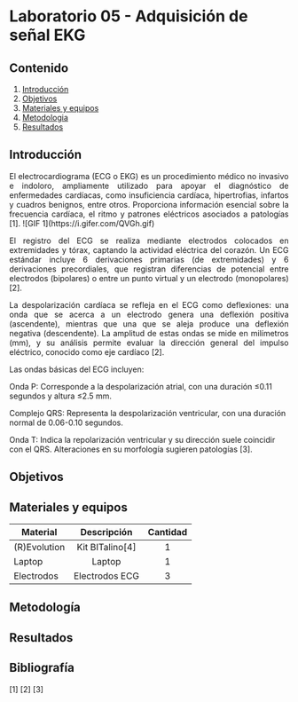 # Laboratorio 05 - Adquisición de señal EKG
## Contenido
1. [Introducción](#id1)
2. [Objetivos](#id2)
3. [Materiales y equipos](#id3)
4. [Metodologia](#id4)
5. [Resultados](#id5)

## Introducción <a name="id1"></a>
<p style="text-align: justify;">     
El electrocardiograma (ECG o EKG) es un procedimiento médico no invasivo e indoloro, ampliamente utilizado para apoyar el diagnóstico de enfermedades cardíacas, como insuficiencia cardíaca, hipertrofias, infartos y cuadros benignos, entre otros. Proporciona información esencial sobre la frecuencia cardíaca, el ritmo y patrones eléctricos asociados a patologías [1].
  ![GIF 1](https://i.gifer.com/QVGh.gif)
  
<p style="text-align: justify;">  
El registro del ECG se realiza mediante electrodos colocados en extremidades y tórax, captando la actividad eléctrica del corazón. Un ECG estándar incluye 6 derivaciones primarias (de extremidades) y 6 derivaciones precordiales, que registran diferencias de potencial entre electrodos (bipolares) o entre un punto virtual y un electrodo (monopolares) [2].
<p style="text-align: justify;">  
La despolarización cardíaca se refleja en el ECG como deflexiones: una onda que se acerca a un electrodo genera una deflexión positiva (ascendente), mientras que una que se aleja produce una deflexión negativa (descendente). La amplitud de estas ondas se mide en milímetros (mm), y su análisis permite evaluar la dirección general del impulso eléctrico, conocido como eje cardíaco [2].
<p style="text-align: justify;"> 
Las ondas básicas del ECG incluyen:

Onda P: Corresponde a la despolarización atrial, con una duración ≤0.11 segundos y altura ≤2.5 mm.

Complejo QRS: Representa la despolarización ventricular, con una duración normal de 0.06-0.10 segundos.

Onda T: Indica la repolarización ventricular y su dirección suele coincidir con el QRS. Alteraciones en su morfología sugieren patologías [3].


</p>

## Objetivos <a name="id2"></a>

## Materiales y equipos <a name="id3"></a>
| Material     |Descripción      |Cantidad   |
|-----------   |:------------:   |:---------:|
| (R)Evolution |Kit BITalino[4]  |1          |
| Laptop       |Laptop           |1          |
| Electrodos   |Electrodos ECG   |3          |

## Metodología <a name="id4"></a>

## Resultados <a name="id5"></a>


## Bibliografía
[1]
[2]
[3]
